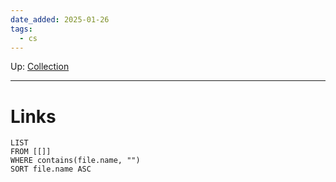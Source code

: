 ```yaml
---
date_added: 2025-01-26
tags:
  - cs
---
```

Up: [Collection](Collection.md)
___
 
# Links
```dataview
LIST
FROM [[]]
WHERE contains(file.name, "")
SORT file.name ASC
```

